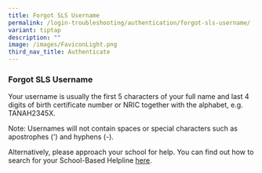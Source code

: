 ```yaml
---
title: Forgot SLS Username
permalink: /login-troubleshooting/authentication/forgot-sls-username/
variant: tiptap
description: ""
image: /images/FaviconLight.png
third_nav_title: Authenticate
---
```

<h3>Forgot SLS Username</h3>
<p>Your username is usually the first 5 characters of your full name and
last 4 digits of birth certificate number or NRIC together with the alphabet,
e.g. TANAH2345X.</p>
<p>Note: Usernames will not contain spaces or special characters such as
apostrophes (') and hyphens (-).</p>
<p>Alternatively, please approach your school for help. You can find out
how to search for your School-Based Helpline <a href="/login-troubleshooting/get-help/get-help-from-your-school/" rel="noopener noreferrer nofollow" target="_blank">here</a>.</p>